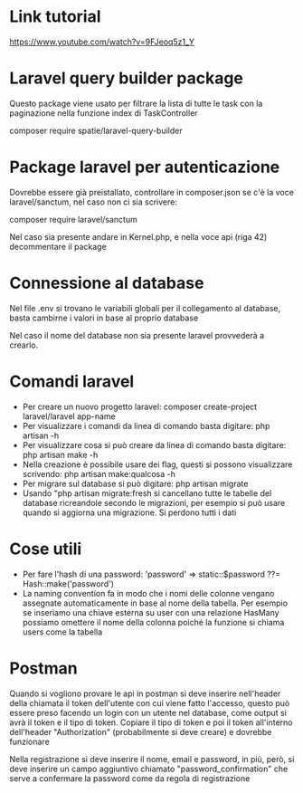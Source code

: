 # Link tutorial
https://www.youtube.com/watch?v=9FJeoq5z1_Y

# Laravel query builder package
Questo package viene usato per filtrare la lista di tutte le task con la paginazione nella funzione index di TaskController

composer require spatie/laravel-query-builder

# Package laravel per autenticazione
Dovrebbe essere già preistallato, controllare in composer.json se c'è la voce laravel/sanctum, nel caso non ci sia scrivere:

composer require laravel/sanctum

Nel caso sia presente andare in Kernel.php, e nella voce api (riga 42) decommentare il package

# Connessione al database
Nel file .env si trovano le variabili globali per il collegamento al database, basta cambirne i valori in base al proprio database

Nel caso il nome del database non sia presente laravel provvederà a crearlo.

# Comandi laravel
- Per creare un nuovo progetto laravel: composer create-project laravel/laravel app-name
- Per visualizzare i comandi da linea di comando basta digitare: php artisan -h
- Per visualizzare cosa si può creare da linea di comando basta digitare: php artisan make -h
- Nella creazione è possibile usare dei flag, questi si possono visualizzare scrivendo: php artisan make:qualcosa -h
- Per migrare sul database si può digitare: php artisan migrate
- Usando "php artisan migrate:fresh si cancellano tutte le tabelle del database ricreandole secondo le migrazioni, per esempio si può usare quando si aggiorna una migrazione. Si perdono tutti i dati

# Cose utili
- Per fare l'hash di una password: 'password' => static::$password ??= Hash::make('password')
- La naming convention fa in modo che i nomi delle colonne vengano assegnate automaticamente in base al nome della tabella.
  Per esempio se inseriamo una chiave esterna su user con una relazione HasMany possiamo omettere il nome della colonna poiché la funzione si chiama users come la tabella

# Postman
Quando si vogliono provare le api in postman si deve inserire nell'header della chiamata il token dell'utente con cui viene fatto l'accesso, questo può essere preso facendo un login con un utente nel database, come output si avrà il token e il tipo di token.
Copiare il tipo di token e poi il token all'interno dell'header "Authorization" (probabilmente si deve creare) e dovrebbe funzionare 

Nella registrazione si deve inserire il nome, email e password, in più, però, si deve inserire un campo aggiuntivo chiamato "password_confirmation" che serve a confermare la password come da regola di registrazione
